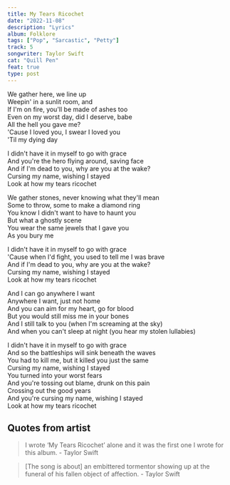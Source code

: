```yaml
---
title: My Tears Ricochet
date: "2022-11-08"
description: "Lyrics"
album: Folklore
tags: ["Pop", "Sarcastic", "Petty"]
track: 5
songwriter: Taylor Swift
cat: "Quill Pen"
feat: true
type: post
---
```


<p className="verse-one">
We gather here, we line up <br />
Weepin' in a sunlit room, and <br />
If I'm on fire, you'll be made of ashes too <br />
Even on my worst day, did I deserve, babe <br />
All the hell you gave me? <br />
'Cause I loved you, I swear I loved you <br />
'Til my dying day <br />
</p>
<p className="chorus">
I didn't have it in myself to go with grace <br />
And you're the hero flying around, saving face <br />
And if I'm dead to you, why are you at the wake? <br />
Cursing my name, wishing I stayed <br />
Look at how my tears ricochet <br />
</p>
<p className="verse-two">
We gather stones, never knowing what they'll mean <br />
Some to throw, some to make a diamond ring <br />
You know I didn't want to have to haunt you <br />
But what a ghostly scene <br />
You wear the same jewels that I gave you <br />
As you bury me <br />
</p>
<p className="chorus">
I didn't have it in myself to go with grace <br />
'Cause when I'd fight, you used to tell me I was brave <br />
And if I'm dead to you, why are you at the wake? <br />
Cursing my name, wishing I stayed <br />
Look at how my tears ricochet <br />
</p>
<p className="bridge">
And I can go anywhere I want <br />
Anywhere I want, just not home <br />
And you can aim for my heart, go for blood <br />
But you would still miss me in your bones <br />
And I still talk to you (when I'm screaming at the sky) <br />
And when you can't sleep at night (you hear my stolen lullabies) <br />
</p>
<p className="chorus">
I didn't have it in myself to go with grace <br />
And so the battleships will sink beneath the waves <br />
You had to kill me, but it killed you just the same <br />
Cursing my name, wishing I stayed <br />
You turned into your worst fears <br />
And you're tossing out blame, drunk on this pain <br />
Crossing out the good years <br />
And you're cursing my name, wishing I stayed <br />
Look at how my tears ricochet <br />
</p>

## Quotes from artist

<blockquote>
I wrote ‘My Tears Ricochet’ alone and it was the first one I wrote for this album. - Taylor Swift
</blockquote>
<blockquote>
[The song is about] an embittered tormentor showing up at the funeral of his fallen object of affection. - Taylor Swift
</blockquote>
